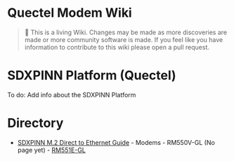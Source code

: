 Quectel Modem Wiki
=================================
> :book: This is a living Wiki. Changes may be made as more discoveries are made or more community software is made. If you feel like you have information to contribute to this wiki please open a pull request.

# SDXPINN Platform (Quectel)

To do: Add info about the SDXPINN Platform

# Directory

- [SDXPINN M.2 Direct to Ethernet Guide](./sdxpinn_m.2_to_eth.md)
			- Modems
				- RM550V-GL (No page yet)
				- [RM551E-GL](./RM551E-GL.md)